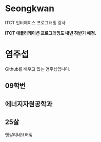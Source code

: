 # Seongkwan
ITCT 인터페이스 프로그래밍 강사

**ITCT 애플리케이션 프로그래밍도 내년 하반기 예정.**

# 염주섭
Github를 배우고 있는 염주섭입니다.
## 09학번
## 에너지자원공학과
## 25살
헷갈리네요허헣

